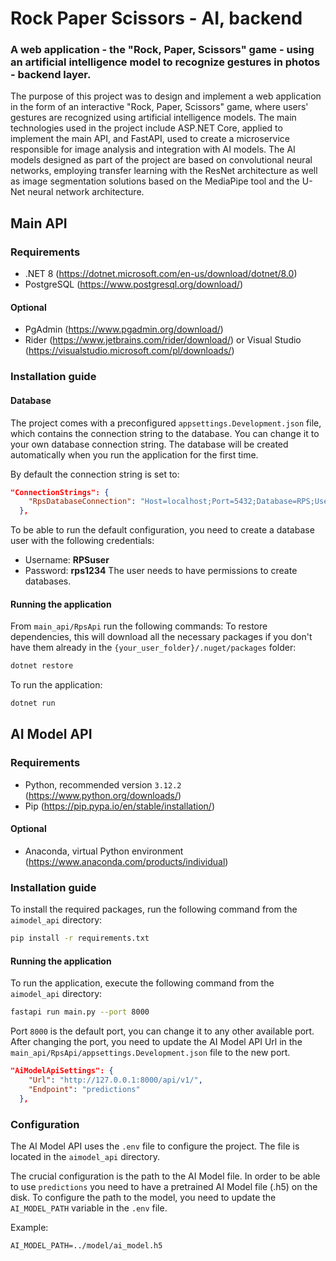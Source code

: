 # Rock Paper Scissors - AI, backend
### A web application - the "Rock, Paper, Scissors" game - using an artificial intelligence model to recognize gestures in photos - backend layer.
The purpose of this project was to design and implement a web application in the form of an interactive "Rock, Paper, Scissors" game, where users' gestures are recognized using artificial intelligence models. The main technologies used in the project include ASP.NET Core, applied to implement the main API, and FastAPI, used to create a microservice responsible for image analysis and integration with AI models. The AI models designed as part of the project are based on convolutional neural networks, employing transfer learning with the ResNet architecture as well as image segmentation solutions based on the MediaPipe tool and the U-Net neural network architecture.
## Main API
### Requirements
- .NET 8 (https://dotnet.microsoft.com/en-us/download/dotnet/8.0)
- PostgreSQL (https://www.postgresql.org/download/)
#### Optional
- PgAdmin (https://www.pgadmin.org/download/)
- Rider (https://www.jetbrains.com/rider/download/) or Visual Studio (https://visualstudio.microsoft.com/pl/downloads/)
### Installation guide

#### Database
The project comes with a preconfigured `appsettings.Development.json` file, which contains the connection string to the database. You can change it to your own database connection string. The database will be created automatically when you run the application for the first time.

By default the connection string is set to:
```json
"ConnectionStrings": {
    "RpsDatabaseConnection": "Host=localhost;Port=5432;Database=RPS;Username=RPSuser;Password=rps1234;"
  },
```
To be able to run the default configuration, you need to create a database user with the following credentials:
- Username: **RPSuser**
- Password: **rps1234**
The user needs to have permissions to create databases.
#### Running the application
From `main_api/RpsApi` run the following commands:
To restore dependencies, this will download all the necessary packages if you don't have them already in the `{your_user_folder}/.nuget/packages` folder:
```bash
dotnet restore
``` 
To run the application:
```bash
dotnet run
``` 

## AI Model API
### Requirements
- Python, recommended version `3.12.2` (https://www.python.org/downloads/)
- Pip (https://pip.pypa.io/en/stable/installation/)
#### Optional
- Anaconda, virtual Python environment (https://www.anaconda.com/products/individual)
### Installation guide
To install the required packages, run the following command from the `aimodel_api` directory:
```bash
pip install -r requirements.txt
```
#### Running the application
To run the application, execute the following command from the `aimodel_api` directory:
```bash
fastapi run main.py --port 8000
```
Port `8000` is the default port, you can change it to any other available port. After changing the port, you need to update the AI Model API Url in the `main_api/RpsApi/appsettings.Development.json` file to the new port.
```json
"AiModelApiSettings": {
    "Url": "http://127.0.0.1:8000/api/v1/",
    "Endpoint": "predictions"
  },
```
### Configuration
The AI Model API uses the `.env` file to configure the project. The file is located in the `aimodel_api` directory. 

The crucial configuration is the path to the AI Model file. In order to be able to use `predictions` you need to have a pretrained AI Model file (.h5) on the disk. To configure the path to the model, you need to update the `AI_MODEL_PATH` variable in the `.env` file.

Example:
```env
AI_MODEL_PATH=../model/ai_model.h5
```
